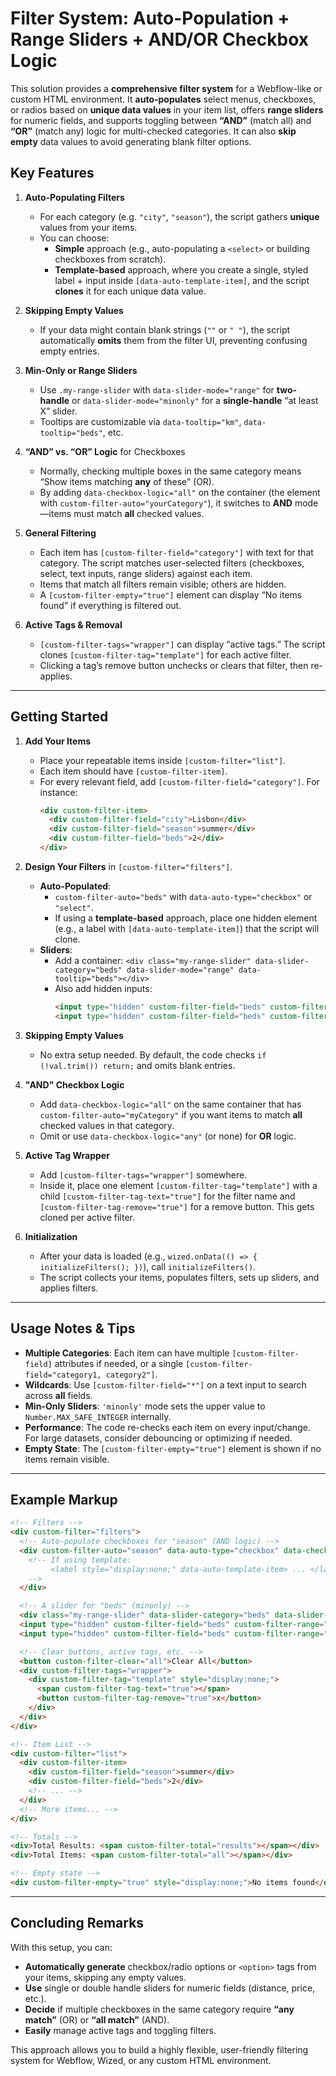 # Filter System: Auto-Population + Range Sliders + AND/OR Checkbox Logic

This solution provides a **comprehensive filter system** for a Webflow-like or custom HTML environment. It **auto-populates** select menus, checkboxes, or radios based on **unique data values** in your item list, offers **range sliders** for numeric fields, and supports toggling between **“AND”** (match all) and **“OR”** (match any) logic for multi-checked categories. It can also **skip empty** data values to avoid generating blank filter options.

## Key Features

1. **Auto-Populating Filters**  
   - For each category (e.g. `"city"`, `"season"`), the script gathers **unique** values from your items.  
   - You can choose:
     - **Simple** approach (e.g., auto-populating a `<select>` or building checkboxes from scratch).  
     - **Template-based** approach, where you create a single, styled label + input inside `[data-auto-template-item]`, and the script **clones** it for each unique data value.

2. **Skipping Empty Values**  
   - If your data might contain blank strings (`""` or `" "`), the script automatically **omits** them from the filter UI, preventing confusing empty entries.

3. **Min-Only or Range Sliders**  
   - Use `.my-range-slider` with `data-slider-mode="range"` for **two-handle** or `data-slider-mode="minonly"` for a **single-handle** “at least X” slider.  
   - Tooltips are customizable via `data-tooltip="km"`, `data-tooltip="beds"`, etc.

4. **“AND” vs. “OR” Logic** for Checkboxes  
   - Normally, checking multiple boxes in the same category means “Show items matching **any** of these” (OR).  
   - By adding `data-checkbox-logic="all"` on the container (the element with `custom-filter-auto="yourCategory"`), it switches to **AND** mode—items must match **all** checked values.

5. **General Filtering**  
   - Each item has `[custom-filter-field="category"]` with text for that category. The script matches user-selected filters (checkboxes, select, text inputs, range sliders) against each item.  
   - Items that match all filters remain visible; others are hidden.  
   - A `[custom-filter-empty="true"]` element can display “No items found” if everything is filtered out.

6. **Active Tags & Removal**  
   - `[custom-filter-tags="wrapper"]` can display “active tags.” The script clones `[custom-filter-tag="template"]` for each active filter.  
   - Clicking a tag’s remove button unchecks or clears that filter, then re-applies.

---

## Getting Started

1. **Add Your Items**  
   - Place your repeatable items inside `[custom-filter="list"]`.  
   - Each item should have `[custom-filter-item]`.  
   - For every relevant field, add `[custom-filter-field="category"]`. For instance:
     ```html
     <div custom-filter-item>
       <div custom-filter-field="city">Lisbon</div>
       <div custom-filter-field="season">summer</div>
       <div custom-filter-field="beds">2</div>
     </div>
     ```

2. **Design Your Filters** in `[custom-filter="filters"]`.  
   - **Auto-Populated**:  
     - `custom-filter-auto="beds"` with `data-auto-type="checkbox"` or `"select"`.  
     - If using a **template-based** approach, place one hidden element (e.g., a label with `[data-auto-template-item]`) that the script will clone.  
   - **Sliders**:  
     - Add a container: `<div class="my-range-slider" data-slider-category="beds" data-slider-mode="range" data-tooltip="beds"></div>`  
     - Also add hidden inputs:  
       ```html
       <input type="hidden" custom-filter-field="beds" custom-filter-range="from">
       <input type="hidden" custom-filter-field="beds" custom-filter-range="to">
       ```

3. **Skipping Empty Values**  
   - No extra setup needed. By default, the code checks `if (!val.trim()) return;` and omits blank entries.

4. **"AND" Checkbox Logic**  
   - Add `data-checkbox-logic="all"` on the same container that has `custom-filter-auto="myCategory"` if you want items to match **all** checked values in that category.  
   - Omit or use `data-checkbox-logic="any"` (or none) for **OR** logic.

5. **Active Tag Wrapper**  
   - Add `[custom-filter-tags="wrapper"]` somewhere.  
   - Inside it, place one element `[custom-filter-tag="template"]` with a child `[custom-filter-tag-text="true"]` for the filter name and `[custom-filter-tag-remove="true"]` for a remove button. This gets cloned per active filter.

6. **Initialization**  
   - After your data is loaded (e.g., `wized.onData(() => { initializeFilters(); })`), call `initializeFilters()`.  
   - The script collects your items, populates filters, sets up sliders, and applies filters.

---

## Usage Notes & Tips

- **Multiple Categories**: Each item can have multiple `[custom-filter-field]` attributes if needed, or a single `[custom-filter-field="category1, category2"]`.  
- **Wildcards**: Use `[custom-filter-field="*"]` on a text input to search across **all** fields.  
- **Min-Only Sliders**: `'minonly'` mode sets the upper value to `Number.MAX_SAFE_INTEGER` internally.  
- **Performance**: The code re-checks each item on every input/change. For large datasets, consider debouncing or optimizing if needed.  
- **Empty State**: The `[custom-filter-empty="true"]` element is shown if no items remain visible.

---

## Example Markup

```html
<!-- Filters -->
<div custom-filter="filters">
  <!-- Auto-populate checkboxes for "season" (AND logic) -->
  <div custom-filter-auto="season" data-auto-type="checkbox" data-checkbox-logic="all">
    <!-- If using template: 
         <label style="display:none;" data-auto-template-item> ... </label>
    -->
  </div>

  <!-- A slider for "beds" (minonly) -->
  <div class="my-range-slider" data-slider-category="beds" data-slider-mode="minonly" data-tooltip="beds"></div>
  <input type="hidden" custom-filter-field="beds" custom-filter-range="from">
  <input type="hidden" custom-filter-field="beds" custom-filter-range="to">

  <!-- Clear buttons, active tags, etc. -->
  <button custom-filter-clear="all">Clear All</button>
  <div custom-filter-tags="wrapper">
    <div custom-filter-tag="template" style="display:none;">
      <span custom-filter-tag-text="true"></span>
      <button custom-filter-tag-remove="true">x</button>
    </div>
  </div>
</div>

<!-- Item List -->
<div custom-filter="list">
  <div custom-filter-item>
    <div custom-filter-field="season">summer</div>
    <div custom-filter-field="beds">2</div>
    <!-- ... -->
  </div>
  <!-- More items... -->
</div>

<!-- Totals -->
<div>Total Results: <span custom-filter-total="results"></span></div>
<div>Total Items: <span custom-filter-total="all"></span></div>

<!-- Empty state -->
<div custom-filter-empty="true" style="display:none;">No items found</div>
```

---

## Concluding Remarks

With this setup, you can:

- **Automatically generate** checkbox/radio options or `<option>` tags from your items, skipping any empty values.  
- **Use** single or double handle sliders for numeric fields (distance, price, etc.).  
- **Decide** if multiple checkboxes in the same category require **“any match”** (OR) or **“all match”** (AND).  
- **Easily** manage active tags and toggling filters.

This approach allows you to build a highly flexible, user-friendly filtering system for Webflow, Wized, or any custom HTML environment.